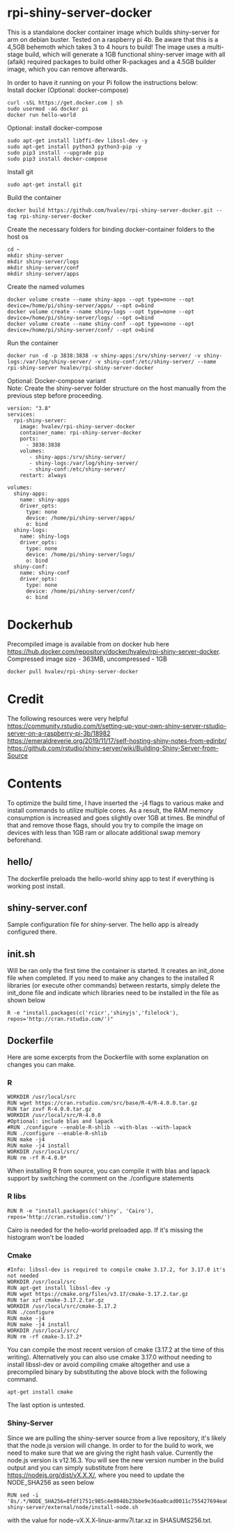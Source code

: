 # rpi-shiny-server-docker
This is a standalone docker container image which builds shiny-server for arm on debian buster. Tested on a raspberry pi 4b. Be aware that this is a 4,5GB behemoth which takes 3 to 4 hours to build! The image uses a multi-stage build, which will generate a 1GB functional shiny-server image with all (afaik) required packages to build other R-packages and a 4.5GB builder image, which you can remove afterwards.

In order to have it running on your Pi follow the instructions below: <br/>
Install docker (Optional: docker-compose)
```
curl -sSL https://get.docker.com | sh
sudo usermod -aG docker pi
docker run hello-world
```
Optional: install docker-compose
```
sudo apt-get install libffi-dev libssl-dev -y
sudo apt-get install python3 python3-pip -y
sudo pip3 install --upgrade pip
sudo pip3 install docker-compose
```
Install git
```
sudo apt-get install git
```
Build the container
```
docker build https://github.com/hvalev/rpi-shiny-server-docker.git --tag rpi-shiny-server-docker
```
Create the necessary folders for binding docker-container folders to the host os
```
cd ~
mkdir shiny-server
mkdir shiny-server/logs
mkdir shiny-server/conf
mkdir shiny-server/apps
```
Create the named volumes
```
docker volume create --name shiny-apps --opt type=none --opt device=/home/pi/shiny-server/apps/ --opt o=bind
docker volume create --name shiny-logs --opt type=none --opt device=/home/pi/shiny-server/logs/ --opt o=bind
docker volume create --name shiny-conf --opt type=none --opt device=/home/pi/shiny-server/conf/ --opt o=bind
```
Run the container
```
docker run -d -p 3838:3838 -v shiny-apps:/srv/shiny-server/ -v shiny-logs:/var/log/shiny-server/ -v shiny-conf:/etc/shiny-server/ --name rpi-shiny-server hvalev/rpi-shiny-server-docker
```

Optional: Docker-compose variant<br/>
Note: Create the shiny-server folder structure on the host manually from the previous step before proceeding.
```
version: "3.8"
services:
  rpi-shiny-server:
    image: hvalev/rpi-shiny-server-docker
    container_name: rpi-shiny-server-docker
    ports:
      - 3838:3838
    volumes:
       - shiny-apps:/srv/shiny-server/
       - shiny-logs:/var/log/shiny-server/
       - shiny-conf:/etc/shiny-server/
    restart: always

volumes:
  shiny-apps:
    name: shiny-apps
    driver_opts:
      type: none
      device: /home/pi/shiny-server/apps/
      o: bind
  shiny-logs:
    name: shiny-logs
    driver_opts:
      type: none
      device: /home/pi/shiny-server/logs/
      o: bind
  shiny-conf:
    name: shiny-conf
    driver_opts:
      type: none
      device: /home/pi/shiny-server/conf/
      o: bind
```

# Dockerhub
Precompiled image is available from on docker hub here https://hub.docker.com/repository/docker/hvalev/rpi-shiny-server-docker. Compressed image size - 363MB, uncompressed - 1GB
```
docker pull hvalev/rpi-shiny-server-docker
```

# Credit
The following resources were very helpful </br>
https://community.rstudio.com/t/setting-up-your-own-shiny-server-rstudio-server-on-a-raspberry-pi-3b/18982 </br>
https://emeraldreverie.org/2019/11/17/self-hosting-shiny-notes-from-edinbr/ </br>
https://github.com/rstudio/shiny-server/wiki/Building-Shiny-Server-from-Source

# Contents
To optimize the build time, I have inserted the -j4 flags to various make and install commands to utilize multiple cores. As a result, the RAM memory consumption is increased and goes slightly over 1GB at times. Be mindful of that and remove those flags, should you try to compile the image on devices with less than 1GB ram or allocate additional swap memory beforehand.

## hello/
The dockerfile preloads the hello-world shiny app to test if everything is working post install.

## shiny-server.conf
Sample configuration file for shiny-server. The hello app is already configured there.

## init.sh
Will be ran only the first time the container is started. It creates an init_done file when completed. If you need to make any changes to the installed R libraries (or execute other commands) between restarts, simply delete the init_done file and indicate which libraries need to be installed in the file as shown below
```
R -e "install.packages(c('rcicr','shinyjs','filelock'), repos='http://cran.rstudio.com/')"
```

## Dockerfile
Here are some excerpts from the Dockerfile with some explanation on changes you can make.

### R
```
WORKDIR /usr/local/src
RUN wget https://cran.rstudio.com/src/base/R-4/R-4.0.0.tar.gz
RUN tar zxvf R-4.0.0.tar.gz
WORKDIR /usr/local/src/R-4.0.0
#Optional: include blas and lapack
#RUN ./configure --enable-R-shlib --with-blas --with-lapack
RUN ./configure --enable-R-shlib
RUN make -j4
RUN make -j4 install
WORKDIR /usr/local/src/
RUN rm -rf R-4.0.0*
```
When installing R from source, you can compile it with blas and lapack support by switching the comment on the ./configure statements

### R libs
```
RUN R -e "install.packages(c('shiny', 'Cairo'), repos='http://cran.rstudio.com/')"
```
Cairo is needed for the hello-world preloaded app. If it's missing the histogram won't be loaded

### Cmake
```
#Info: libssl-dev is required to compile cmake 3.17.2, for 3.17.0 it's not needed
WORKDIR /usr/local/src
RUN apt-get install libssl-dev -y
RUN wget https://cmake.org/files/v3.17/cmake-3.17.2.tar.gz
RUN tar xzf cmake-3.17.2.tar.gz
WORKDIR /usr/local/src/cmake-3.17.2
RUN ./configure
RUN make -j4
RUN make -j4 install
WORKDIR /usr/local/src/
RUN rm -rf cmake-3.17.2*
```
You can compile the most recent version of cmake (3.17.2 at the time of this writing). Alternatively you can also use cmake 3.17.0 without needing to install libssl-dev or avoid compiling cmake altogether and use a precompiled binary by substituting the above block with the following command. 
```
apt-get install cmake
```
The last option is untested.

### Shiny-Server
Since we are pulling the shiny-server source from a live repository, it's likely that the node.js version will change. In order to for the build to work, we need to make sure that we are giving the right hash value. Currently the node.js version is v12.16.3. You will see the new version number in the build output and you can simply substitute from here https://nodejs.org/dist/vX.X.X/, where you need to update the NODE_SHA256 as seen below
```
RUN sed -i '8s/.*/NODE_SHA256=8fdf1751c985c4e8048b23bbe9e36aa0cad0011c755427694ea0fda9efad6d97/' shiny-server/external/node/install-node.sh
```
with the value for node-vX.X.X-linux-armv7l.tar.xz in SHASUMS256.txt.
